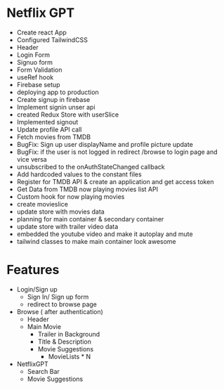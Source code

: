 # Netflix GPT

- Create react App
- Configured TailwindCSS
- Header
- Login Form
- Signuo form
- Form Validation
- useRef hook
- Firebase setup
- deploying app to production
- Create signup in firebase
- Implement signin unser api
- created Redux Store with userSlice
- Implemented signout
- Update profile API call
- Fetch movies from TMDB
- BugFix: Sign up user displayName and profile picture update
- BugFix: if the user is not logged in redirect /browse to login page and vice versa
- unsubscribed to the onAuthStateChanged callback
- Add hardcoded values to the constant files
- Register for TMDB API & create an application and get access token
- Get Data from TMDB now playing movies list API
- Custom hook for now playing movies
- create movieslice 
- update store with movies data
- planning for main container & secondary container
- update store with trailer video data
- embedded the youtube video and make it autoplay and mute
- tailwind classes to make main container look awesome


# Features
- Login/Sign up
    - Sign In/ Sign up form
    - redirect to browse page
- Browse ( after authentication)
    - Header
    - Main Movie
        - Trailer in Background
        - Title & Description
        - Movie Suggestions
            - MovieLists * N
- NetflixGPT
    - Search Bar
    - Movie Suggestions
